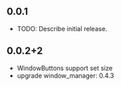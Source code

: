 ## 0.0.1

* TODO: Describe initial release.

## 0.0.2+2
* WindowButtons support set size
* upgrade window_manager: 0.4.3
